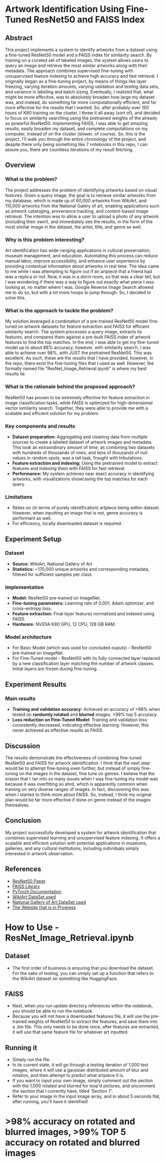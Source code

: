 # Artwork Identification Using Fine-Tuned ResNet50 and FAISS Index

## Abstract
This project implements a system to identify artworks from a dataset using a fine-tuned ResNet50 model and a FAISS index for similarity search. By training on a curated set of labeled images, the system allows users to query an image and retrieve the most similar artworks along with their metadata. The approach combines supervised fine-tuning with unsupervised feature indexing to achieve high accuracy and fast retrieval.
I originally began as a fine-tuning project, by means of things like layer freezing, varying iteration amounts, varying validation and testing data sets, and variance in labeling and batch sizing. Eventually, I realized that, what might be more effecitve, was to absolutely broaden how large my dataset was, and instead, do something far more computationally efficient, and far more effective for the results that I wanted. So, after probably over 150 hours of K80 training on the cluster, I threw it all away (sort of), and decided to focus on similarity searching using the pretrained weights of the already so powerful ResNet50. 
Implementing FAISS, I was able to get amazing results, easily broaden my dataset, and complete computations on my computer, instead of on the cluster (slower, of course). So, this is the project. I'll walk you through the entire chronology of the project, and despite there only being something like 7 notebooks in this repo, I can assure you, there are countless iterations of my result fetching. 

## Overview

### What is the problem?
The project addresses the problem of identifying artworks based on visual features. Given a query image, the goal is to retrieve similar artworks from my database, which is made up of 60,000 artworks from WikiArt, and 110,000 artworks from the National Galery of art, enabling applications such as artwork cataloging, provenance tracking, and content-based image retrieval.
The intention was to allow a user to upload a photo of any artwork (including their own!), and immediately see the results, in the form of the most similar image in the dataset, the artist, title, and genre as well.

### Why is this problem interesting?
Art identification has wide-ranging applications in cultural preservation, museum management, and education. Automating this process can reduce manual labor, improve accessibility, and enhance user experience by providing contextual information about artworks in real time. The idea came to me while I was attempting to figure out if an artpiece that a friend had was a replica or not. Now, it was in a dorm room, so that was a clear tell, but I was wondering if there was a way to 
figure out exactly what piece I was looking at, no matter where I was. Google Reverse Image Search allowed me to do so, but with a lot more hoops to jump through. So, I decided to solve this.

### What is the approach to tackle the problem?
My solution leveraged a combination of a pre-trained ResNet50 model fine-tuned on artwork datasets for feature extraction and FAISS for efficient similarity search. The system processes a query image, extracts its features, and compares them against a pre-built FAISS index of artwork features to find the top matches. In the end, I was able to get my fine-tuned model up to about 88% accuracy, however, with similarity search, I was able to achieve over 98%, with JUST the pretrained ResNet50. This was excellent. As such, these are the results that I have provided, however, in the repo, there exist the fine-tuning files that I used as well. However, the formally named file "ResNet_Image_Retrieval.ipynb" is where my best results lie.

### What is the rationale behind the proposed approach?
ResNet50 has proven to be extremely effective for feature extraction in image classification tasks, while FAISS is optimized for high-dimensional vector similarity search. Together, they were able to provide me with a scalable and efficient solution for my problem. 

### Key components and results
- **Dataset preparation:** Aggregating and cleaning data from multiple sources to create a labeled dataset of artwork images and metadata. This took an extraordinary amount of time, as combining two datasets with hundreds of thousands of rows, and tens of thousands of null values in random spots, was a tall task, frought with tribulations.
- **Feature extraction and indexing:** Using the pretrained model to extract features and indexing them with FAISS for fast retrieval.
- **Performance:** My system achieves near exact accuracy in identifying artworks, with visualizations showcasing the top matches for each query.

### Limitations
- Relies on (in terms of purely identification) artpiece being within dataset. However, when inputting an image that is not, genre accuracy is performant as well.
- For efficiency, locally downloaded dataset is required.

## Experiment Setup

### Dataset
- **Source:** WikiArt, National Gallery of Art
- **Statistics:** ~170,000 unique artworks and corresponding metadata, filtered for sufficient samples per class

### Implementation
- **Model:** ResNet50 pre-trained on ImageNet.
- **Fine-tuning parameters:** Learning rate of 0.001, Adam optimizer, and cross-entropy loss.
- **Feature extraction:** Final layer features normalized and indexed using FAISS.
- **Hardware:** NVIDIA K80 GPU, 12 CPU, 128 GB RAM.

### Model architecture
- For Basic Model (which was used for concluded ouputs) - ResNet50 pre-trained on ImageNet.
- For Fine-Tuned model - ResNet50 with its fully connected layer replaced by a new classification layer matching the number of artwork classes. Initial layers are frozen during fine-tuning.

## Experiment Results

### Main results
- **Training and validation accuracy:** Achieved an accuracy of >98% when tested on **randomly rotated** and **blurred** images. >99% top 5 accuracy.
- **Loss reduction on Fine-Tuned Model:** Training and validation loss consistently decreased, indicating effective learning. However, this never achieved as effective results as FAISS.

## Discussion
The results demonstrate the effectiveness of combining fine-tuned ResNet50 and FAISS for artwork identification. I think that the next step would be to attempt fine-tuning even further, but instead of simply fine-tuning on the images in the dataset, fine tune on genres. I believe that the erason that I ran into so many issues when I was fine-tuning my model was because it was overfitting so ahrd, which is apparently common when training on very diverse ranges of images. In fact, discovering this was when I started to think more about FAISS. So, instead, I think my original plan would be far more effective if done on genre instead of the images themselves. 

## Conclusion
My project successfully developed a system for artwork identification that combines supervised learning and unsupervised feature indexing. It offers a scalable and efficient solution with potential applications in museums, galleries, and any cultural institutions, including individuals simply interested in artwork observation.

## References
- [ResNet50 Paper](https://arxiv.org/abs/1512.03385)
- [FAISS Library](https://github.com/facebookresearch/faiss)
- [PyTorch Documentation](https://pytorch.org/docs/stable/index.html)
- [WikiArt DataSet used](https://www.kaggle.com/datasets/steubk/wikiart)
- [National Gallery of Art DataSet used](https://www.nga.gov/open-access-images/open-data.html)
- [The Website that is in Progress](https://whatartpiece.art/)


# How to Use - ResNet_Image_Retrieval.ipynb

## Dataset
- The first order of business is ensuring that you download the dataset. For the sake of testing, you can simply set up a function that refers to the WikiArt dataset on something like HuggingFace.

## FAISS
- Next, when you run update directory references within the notebook, you should be able to run the notebook.
- Because you will not have a downloaded features file, it will use the pre-trained weights of ResNet50 to extract the features, and save them into a .bin file. This only needs to be done once, after features are extracted, it will use that same feature file for whatever art inputted.

## Running it
- Simply run the file.
- In its current state, it will go through a testing iteration of 1,000 test images, where it will use a gaussian distributed amount of blur and rotation, and then attempt to predict what artpiece it is.
- If you want to input your own image, simply comment out the section with the 1,000 rotated and blurred for loop'd pictures, and uncomment the section that I currently have, titled 'Section 7'.
- Refer to your image in the input image array, and in about 5 seconds flat, after running, you'll have it identified!

# >98% accuracy on rotated and blurred images, >99% TOP 5 accuracy on rotated and blurred images

